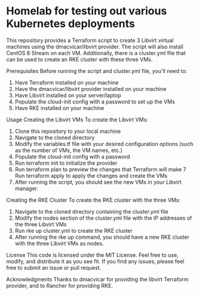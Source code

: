 # Homelab for testing out various Kubernetes deployments

This repository provides a Terraform script to create 3 Libvirt virtual machines using the dmacvicar/libvirt provider. The script will also install CentOS 8 Stream on each VM. Additionally, there is a cluster.yml file that can be used to create an RKE cluster with these three VMs.

Prerequisites
Before running the script and cluster.yml file, you'll need to:

1. Have Terraform installed on your machine
2. Have the dmacvicar/libvirt provider installed on your machine
3. Have Libvirt installed on your server/laptop
4. Populate the cloud-init config with a password to set up the VMs
5. Have RKE installed on your machine

Usage
Creating the Libvirt VMs
To create the Libvirt VMs:

1. Clone this repository to your local machine
2. Navigate to the cloned directory
3. Modify the variables.tf file with your desired configuration options (such as the number of VMs, the VM names, etc.)
4. Populate the cloud-init config with a password
5. Run terraform init to initialize the provider
6. Run terraform plan to preview the changes that Terraform will make
7 Run terraform apply to apply the changes and create the VMs
8. After running the script, you should see the new VMs in your Libvirt manager.

Creating the RKE Cluster
To create the RKE cluster with the three VMs:

1. Navigate to the cloned directory containing the cluster.yml file
2. Modify the nodes section of the cluster.yml file with the IP addresses of the three Libvirt VMs
3. Run rke up cluster.yml to create the RKE cluster
4. After running the rke up command, you should have a new RKE cluster with the three Libvirt VMs as nodes.

License
This code is licensed under the MIT License. Feel free to use, modify, and distribute it as you see fit. If you find any issues, please feel free to submit an issue or pull request.

Acknowledgments
Thanks to dmacvicar for providing the libvirt Terraform provider, and to Rancher for providing RKE.
